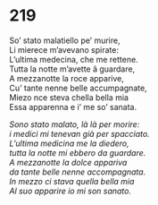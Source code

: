 # 219
  
So’ stato malatiello pe’ murire,  
Li mierece m’avevano spirate:  
L’ultima medecina, che me rettene.  
Tutta la notte m’avette â guardare,  
A mezzanotte la roce apparive,  
Cu’ tante nenne belle accumpagnate,  
Miezo nce steva chella bella mia  
Essa apparenna e i’ me so’ sanata.

*Sono stato malato, là là per morire:  
i medici mi tenevan già per spacciato.  
L’ultima medicina me la diedero,  
tutta la notte mi ebbero da guardare.  
A mezzanotte la dolce appariva  
da tante belle nenne accompagnata.  
In mezzo ci stava quella bella mia  
Al suo apparire io mi son sanato.*


